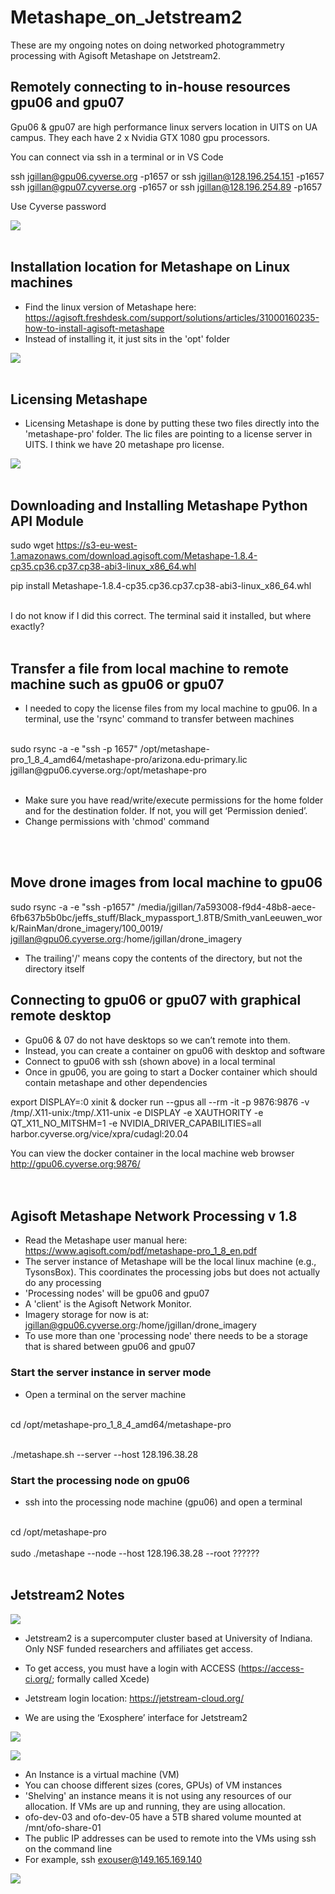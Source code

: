 # Metashape_on_Jetstream2
These are my ongoing notes on doing networked photogrammetry processing with Agisoft Metashape on Jetstream2.

## Remotely connecting to in-house resources gpu06 and gpu07
Gpu06 & gpu07 are high performance linux servers location in UITS on UA campus. They each have 2 x Nvidia GTX 1080 gpu processors. 

You can connect via ssh in a terminal or in VS Code

ssh jgillan@gpu06.cyverse.org -p1657  or ssh jgillan@128.196.254.151 -p1657  
ssh jgillan@gpu07.cyverse.org -p1657  or ssh jgillan@128.196.254.89 -p1657

Use Cyverse password

![](./images/ssh_screenshot.png)
<br />
<br />
## Installation location for Metashape on Linux machines
* Find the linux version of Metashape here: https://agisoft.freshdesk.com/support/solutions/articles/31000160235-how-to-install-agisoft-metashape
* Instead of installing it, it just sits in the 'opt' folder

![](./images/metashape1.png)
<br />
<br />
## Licensing Metashape
* Licensing Metashape is done by putting these two files directly into the 'metashape-pro' folder. The lic files are pointing to a license server in UITS. I think we have 20 metashape pro license. 

![](./images/metashape2.png)
<br />
<br />

## Downloading and Installing Metashape Python API Module
sudo wget https://s3-eu-west-1.amazonaws.com/download.agisoft.com/Metashape-1.8.4-cp35.cp36.cp37.cp38-abi3-linux_x86_64.whl
<br />

pip install Metashape-1.8.4-cp35.cp36.cp37.cp38-abi3-linux_x86_64.whl <br />
<br />

I do not know if I did this correct. The terminal said it installed, but where exactly?
<br />
<br />

## Transfer a file from local machine to remote machine such as gpu06 or gpu07
* I needed to copy the license files from my local machine to gpu06. In a terminal, use the 'rsync' command to transfer between machines <br />
<br />
sudo rsync -a -e "ssh -p 1657" /opt/metashape-pro_1_8_4_amd64/metashape-pro/arizona.edu-primary.lic jgillan@gpu06.cyverse.org:/opt/metashape-pro <br />
<br />

* Make sure you have read/write/execute permissions for the home folder and for the destination folder. If not, you will get ‘Permission denied’. 
* Change permissions with 'chmod' command
<br />
<br />

## Move drone images from local machine to gpu06
sudo rsync -a -e "ssh -p1657" /media/jgillan/7a593008-f9d4-48b8-aece-6fb637b5b0bc/jeffs_stuff/Black_mypassport_1.8TB/Smith_vanLeeuwen_work/RainMan/drone_imagery/100_0019/ jgillan@gpu06.cyverse.org:/home/jgillan/drone_imagery
<br />

* The trailing'/' means copy the contents of the directory, but not the directory itself

## Connecting to gpu06 or gpu07 with graphical remote desktop
* Gpu06 & 07 do not have desktops so we can’t remote into them.
* Instead, you can create a container on gpu06 with desktop and software
* Connect to gpu06 with ssh (shown above) in a local terminal
* Once in gpu06, you are going to start a Docker container which should contain metashape and other dependencies

export DISPLAY=:0
xinit &
docker run --gpus all --rm -it -p 9876:9876 -v /tmp/.X11-unix:/tmp/.X11-unix -e DISPLAY -e XAUTHORITY -e QT_X11_NO_MITSHM=1 -e NVIDIA_DRIVER_CAPABILITIES=all harbor.cyverse.org/vice/xpra/cudagl:20.04

You can view the docker container in the local machine web browser
http://gpu06.cyverse.org:9876/
<br />
<br />
<br />

## Agisoft Metashape Network Processing v 1.8
* Read the Metashape user manual here: https://www.agisoft.com/pdf/metashape-pro_1_8_en.pdf
* The server instance of Metashape will be the local linux machine (e.g., TysonsBox). This coordinates the processing jobs but does not actually do any processing
* 'Processing nodes' will be gpu06 and gpu07
* A 'client' is the Agisoft Network Monitor. 
* Imagery storage for now is at: jgillan@gpu06.cyverse.org:/home/jgillan/drone_imagery
* To use more than one 'processing node' there needs to be a storage that is shared between gpu06 and gpu07

### Start the server instance in server mode
* Open a terminal on the server machine 
<br />
cd /opt/metashape-pro_1_8_4_amd64/metashape-pro <br />
<br />

./metashape.sh --server --host 128.196.38.28

### Start the processing node on gpu06
* ssh into the processing node machine (gpu06) and open a terminal
<br />
cd /opt/metashape-pro <br />
<br />
sudo ./metashape --node --host 128.196.38.28 --root ??????


<br />
<br />

## Jetstream2 Notes
![](./images/Jetstream2_logo.png)
* Jetstream2 is a supercomputer cluster based at University of Indiana. Only NSF funded researchers and affiliates get access.

* To get access, you must have a login with ACCESS (https://access-ci.org/; formally called Xcede)

* Jetstream login location: https://jetstream-cloud.org/

* We are using the ‘Exosphere’ interface for Jetstream2



![](./images/jetstream2_a.png)

![](./images/jetstream2_b.png)

* An Instance is a virtual machine (VM)
* You can choose different sizes (cores, GPUs) of VM instances
* 'Shelving' an instance means it is not using any resources of our allocation. If VMs are up and running, they are using allocation.
* ofo-dev-03 and ofo-dev-05 have a 5TB shared volume mounted at /mnt/ofo-share-01
* The public IP addresses can be used to remote into the VMs using ssh on the command line 
* For example, ssh exouser@149.165.169.140


![](./images/jetstream2_c.png)



